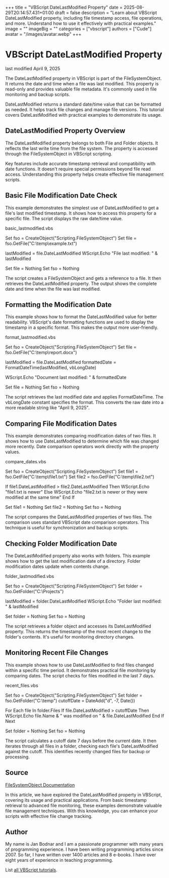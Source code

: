 +++
title = "VBScript DateLastModified Property"
date = 2025-08-29T20:14:57.431+01:00
draft = false
description = "Learn about VBScript DateLastModified property, including file timestamp access, file operations, and more. Understand how to use it effectively with practical examples."
image = ""
imageBig = ""
categories = ["vbscript"]
authors = ["Cude"]
avatar = "/images/avatar.webp"
+++

# VBScript DateLastModified Property

last modified April 9, 2025

The DateLastModified property in VBScript is part of the
FileSystemObject. It returns the date and time when a file was last
modified. This property is read-only and provides valuable file metadata. It's
commonly used in file monitoring and backup scripts.

DateLastModified returns a standard date/time value that can be
formatted as needed. It helps track file changes and manage file versions. This
tutorial covers DateLastModified with practical examples to
demonstrate its usage.

## DateLastModified Property Overview

The DateLastModified property belongs to both File and
Folder objects. It reflects the last write time from the file
system. The property is accessed through the FileSystemObject in
VBScript scripting.

Key features include accurate timestamp retrieval and compatibility with date
functions. It doesn't require special permissions beyond file read access.
Understanding this property helps create effective file management scripts.

## Basic File Modification Date Check

This example demonstrates the simplest use of DateLastModified to
get a file's last modified timestamp. It shows how to access this property for a
specific file. The script displays the raw date/time value.

basic_lastmodified.vbs
  

Set fso = CreateObject("Scripting.FileSystemObject")
Set file = fso.GetFile("C:\temp\example.txt")

lastModified = file.DateLastModified
WScript.Echo "File last modified: " &amp; lastModified

Set file = Nothing
Set fso = Nothing

The script creates a FileSystemObject and gets a reference to a
file. It then retrieves the DateLastModified property. The output
shows the complete date and time when the file was last modified.

## Formatting the Modification Date

This example shows how to format the DateLastModified value for
better readability. VBScript's date formatting functions are used to display the
timestamp in a specific format. This makes the output more user-friendly.

format_lastmodified.vbs
  

Set fso = CreateObject("Scripting.FileSystemObject")
Set file = fso.GetFile("C:\temp\report.docx")

lastModified = file.DateLastModified
formattedDate = FormatDateTime(lastModified, vbLongDate)

WScript.Echo "Document last modified: " &amp; formattedDate

Set file = Nothing
Set fso = Nothing

The script retrieves the last modified date and applies FormatDateTime.
The vbLongDate constant specifies the format. This converts the raw
date into a more readable string like "April 9, 2025".

## Comparing File Modification Dates

This example demonstrates comparing modification dates of two files. It shows how
to use DateLastModified to determine which file was changed more
recently. Date comparison operators work directly with the property values.

compare_dates.vbs
  

Set fso = CreateObject("Scripting.FileSystemObject")
Set file1 = fso.GetFile("C:\temp\file1.txt")
Set file2 = fso.GetFile("C:\temp\file2.txt")

If file1.DateLastModified &gt; file2.DateLastModified Then
    WScript.Echo "file1.txt is newer"
Else
    WScript.Echo "file2.txt is newer or they were modified at the same time"
End If

Set file1 = Nothing
Set file2 = Nothing
Set fso = Nothing

The script compares the DateLastModified properties of two files.
The comparison uses standard VBScript date comparison operators. This technique
is useful for synchronization and backup scripts.

## Checking Folder Modification Date

The DateLastModified property also works with folders. This example
shows how to get the last modification date of a directory. Folder modification
dates update when contents change.

folder_lastmodified.vbs
  

Set fso = CreateObject("Scripting.FileSystemObject")
Set folder = fso.GetFolder("C:\Projects")

lastModified = folder.DateLastModified
WScript.Echo "Folder last modified: " &amp; lastModified

Set folder = Nothing
Set fso = Nothing

The script retrieves a folder object and accesses its
DateLastModified property. This returns the timestamp of the most
recent change to the folder's contents. It's useful for monitoring directory
changes.

## Monitoring Recent File Changes

This example shows how to use DateLastModified to find files
changed within a specific time period. It demonstrates practical file monitoring
by comparing dates. The script checks for files modified in the last 7 days.

recent_files.vbs
  

Set fso = CreateObject("Scripting.FileSystemObject")
Set folder = fso.GetFolder("C:\temp")
cutoffDate = DateAdd("d", -7, Date())

For Each file In folder.Files
    If file.DateLastModified &gt; cutoffDate Then
        WScript.Echo file.Name &amp; " was modified on " &amp; file.DateLastModified
    End If
Next

Set folder = Nothing
Set fso = Nothing

The script calculates a cutoff date 7 days before the current date. It then
iterates through all files in a folder, checking each file's
DateLastModified against the cutoff. This identifies recently
changed files for backup or processing.

## Source

[FileSystemObject Documentation](https://learn.microsoft.com/en-us/previous-versions/windows/internet-explorer/ie-developer/scripting-articles/2zy0f6cf(v=vs.84))

In this article, we have explored the DateLastModified property in
VBScript, covering its usage and practical applications. From basic timestamp
retrieval to advanced file monitoring, these examples demonstrate valuable file
management techniques. With this knowledge, you can enhance your scripts with
effective file change tracking.

## Author

My name is Jan Bodnar and I am a passionate programmer with many years of
programming experience. I have been writing programming articles since 2007. So
far, I have written over 1400 articles and 8 e-books. I have over eight years of
experience in teaching programming.

List [all VBScript tutorials](/vbscript/).